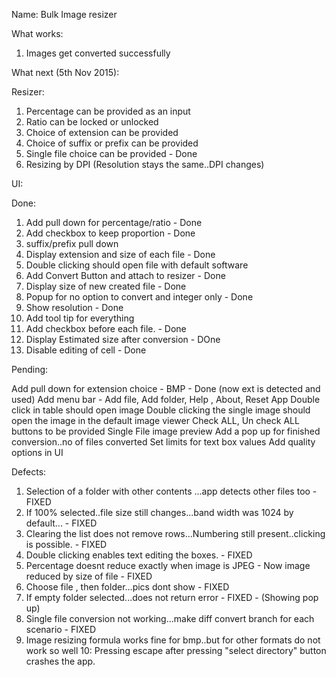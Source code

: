 Name: Bulk Image resizer


What works:

1) Images get converted successfully


What next (5th Nov 2015):

Resizer:

1) Percentage can be provided as an input
2) Ratio can be locked or unlocked
3) Choice of extension can be provided
4) Choice of suffix or prefix can be provided
5) Single file choice can be provided - Done
6) Resizing by DPI (Resolution stays the same..DPI changes)

UI:

Done:
1) Add pull down for percentage/ratio - Done
2) Add checkbox to keep proportion - Done
5) suffix/prefix pull down
6) Display extension and size of each file - Done
7) Double clicking should open file with default software
8) Add Convert Button and attach to resizer - Done
9) Display size of new created file - Done
10) Popup for no option to convert and integer only - Done
11) Show resolution - Done
12) Add tool tip for everything
13) Add checkbox before each file. - Done
14) Display Estimated size after conversion - DOne
15) Disable editing of cell - Done

Pending:

Add pull down for extension choice - BMP - Done (now ext is detected and used)
Add menu bar - Add file, Add folder, Help , About, Reset App
Double click in table should open image
Double clicking the single image should open the image in the default image viewer
Check ALL, Un check ALL buttons to be provided
Single File image preview
Add a pop up for finished conversion..no of files converted
Set limits for text box values
Add quality options in UI

Defects:
1. Selection of a folder with other contents ...app detects other files too - FIXED
2. If 100% selected..file size still changes...band width was 1024 by default... - FIXED
3. Clearing the list does not remove rows...Numbering still present..clicking is possible. - FIXED
4. Double clicking enables text editing the boxes. - FIXED
5. Percentage doesnt reduce exactly when image is JPEG - Now image reduced by size of file - FIXED
6. Choose file , then folder...pics dont show - FIXED
7. If empty folder selected...does not return error - FIXED - (Showing pop up)
8. Single file conversion not working...make diff convert branch for each scenario - FIXED
9. Image resizing formula works fine for bmp..but for other formats do not work so well
10: Pressing escape after pressing "select directory" button crashes the app.




